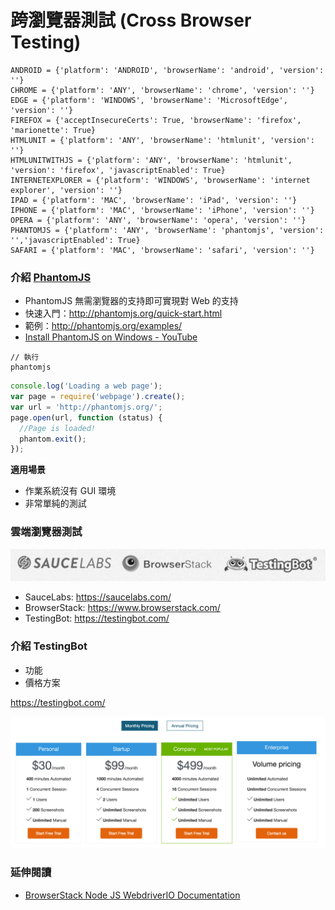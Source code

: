 #  跨瀏覽器測試 (Cross Browser Testing)

```
ANDROID = {'platform': 'ANDROID', 'browserName': 'android', 'version': ''}
CHROME = {'platform': 'ANY', 'browserName': 'chrome', 'version': ''}
EDGE = {'platform': 'WINDOWS', 'browserName': 'MicrosoftEdge', 'version': ''}
FIREFOX = {'acceptInsecureCerts': True, 'browserName': 'firefox', 'marionette': True}
HTMLUNIT = {'platform': 'ANY', 'browserName': 'htmlunit', 'version': ''}
HTMLUNITWITHJS = {'platform': 'ANY', 'browserName': 'htmlunit', 'version': 'firefox', 'javascriptEnabled': True}
INTERNETEXPLORER = {'platform': 'WINDOWS', 'browserName': 'internet explorer', 'version': ''}
IPAD = {'platform': 'MAC', 'browserName': 'iPad', 'version': ''}
IPHONE = {'platform': 'MAC', 'browserName': 'iPhone', 'version': ''}
OPERA = {'platform': 'ANY', 'browserName': 'opera', 'version': ''}
PHANTOMJS = {'platform': 'ANY', 'browserName': 'phantomjs', 'version': '','javascriptEnabled': True}
SAFARI = {'platform': 'MAC', 'browserName': 'safari', 'version': ''}
```

### 介紹 [PhantomJS](<http://phantomjs.org/>)

* PhantomJS 無需瀏覽器的支持即可實現對 Web 的支持
* 快速入門：<http://phantomjs.org/quick-start.html>
* 範例：<http://phantomjs.org/examples/>
* [Install PhantomJS on Windows - YouTube](https://www.youtube.com/watch?v=L8Lw53MjDdY)

```
// 執行
phantomjs
```

```js
console.log('Loading a web page');
var page = require('webpage').create();
var url = 'http://phantomjs.org/';
page.open(url, function (status) {
  //Page is loaded!
  phantom.exit();
});
```
**適用場景**

* 作業系統沒有 GUI 環境
* 非常單純的測試

### 雲端瀏覽器測試

![](assets/cross-browser-testing.png)

* SauceLabs: <https://saucelabs.com/>
* BrowserStack: <https://www.browserstack.com/>
* TestingBot: <https://testingbot.com/>

### 介紹 TestingBot

* 功能
* 價格方案

<https://testingbot.com/>

![](assets/price.png)


### 延伸閱讀

* [BrowserStack Node JS WebdriverIO Documentation](https://www.browserstack.com/automate/webdriverio)

